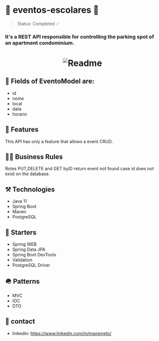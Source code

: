 <h1> 🏫 eventos-escolares 🏫</h1>

> Status: Completed ✅

### It's a REST API responsible for controlling the parking spot of an apartment condominium.

<h1 align="center">
  <img alt="Readme" title="Readme" src="https://user-images.githubusercontent.com/87916631/167319984-3d893f26-3c98-45d9-af6f-3de3105b905f.png"/>
</h1>



## 🔘 Fields of EventoModel are:
+ id
+ nome
+ local
+ data
+ horario


## 📔 Features
This API has only a feature that allows a event CRUD.

## 🤝🏽 Business Rules
Rotes PUT,DELETE and GET byID return event not found case id does not exist on the database.

## ⚒️ Technologies
+ Java 11
+ Spring Boot
+ Maven
+ PostgreSQL

## 🌱 Starters
+ Spring WEB
+ Spring Data JPA
+ Spring Boot DevTools
+ Validation
+ PostgreSQL Driver

## 🪖 Patterns
+ MVC
+ IOC
+ DTO

## 📲 contact
+ linkedin: https://www.linkedin.com/in/maxwneto/
